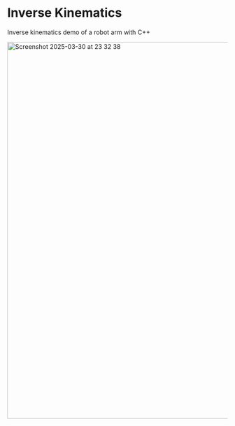 # Inverse Kinematics

Inverse kinematics demo of a robot arm with C++

<img width="863" alt="Screenshot 2025-03-30 at 23 32 38" src="https://github.com/user-attachments/assets/cfb36cee-c268-41f8-8e6f-ed53af166e52" />
